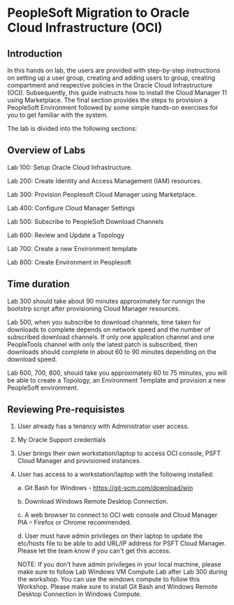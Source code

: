 # PeopleSoft Migration to Oracle Cloud Infrastructure (OCI)

## Introduction
In this hands on lab, the users are provided with step-by-step instructions on setting up a user group, creating and adding users to group, creating compartment and respective policies in the Oracle Cloud Infrastructure (OCI). Subsequently, this guide instructs how to install the Cloud Manager 11 using Marketplace. The final section provides the steps to provision a PeopleSoft Environment followed by some simple hands-on exercises for you to get familiar with the system.

The lab is divided into the following sections:

## Overview of Labs

Lab 100: Setup Oracle Cloud Infrastructure.

Lab 200: Create Identity and Access Management (IAM) resources.

Lab 300: Provision Peoplesoft Cloud Manager using Marketplace.

Lab 400: Configure Cloud Manager Settings 

Lab 500: Subscribe to PeopleSoft Download Channels 

Lab 600: Review and Update a Topology

Lab 700: Create a new Environment template

Lab 800: Create Environment in Peoplesoft

## Time duration

Lab 300 should take about 90 minutes approximately for runnign the bootstrp script after provisioning Cloud Manager resources. 

Lab 500, when you subscribe to download channels, time taken for downloads to complete depends on network speed and the number of subscribed download channels. If only one application channel and one PeopleTools channel with only the latest patch is subscribed, then downloads should complete in about 60 to 90 minutes depending on the download speed. 

Lab 600, 700, 800, should take you approximately 60 to 75 minutes, you will be able to create a Topology, an Environment Template and provision a new PeopleSoft environment.


## Reviewing Pre-requisistes

1. User already has a tenancy with Administrator user access. 

2. My Oracle Support credentials

3. User brings their own workstation/laptop to access OCI console, PSFT Cloud Manager and provisioned instances. 

4. User has access to a workstation/laptop with the following installed:

	a. Git Bash for Windows - https://git-scm.com/download/win 

	b. Download Windows Remote Desktop Connection.

	c. A web browser to connect to OCI web console and Cloud Manager PIA – Firefox or Chrome recommended.

	d. User must have admin privileges on their laptop to update the etc/hosts file to be able to add URL/IP address for PSFT Cloud Manager. Please let the team know if you can't get this access.

	NOTE: If you don't have admin privileges in your local machine, please make sure to follow Lab Windows VM Compute Lab after Lab 300 during the workshop. You can use the windows compute to follow this Workshop. Please make sure to install Git Bash and Windows Remote Desktop Connection in Windows Compute.

